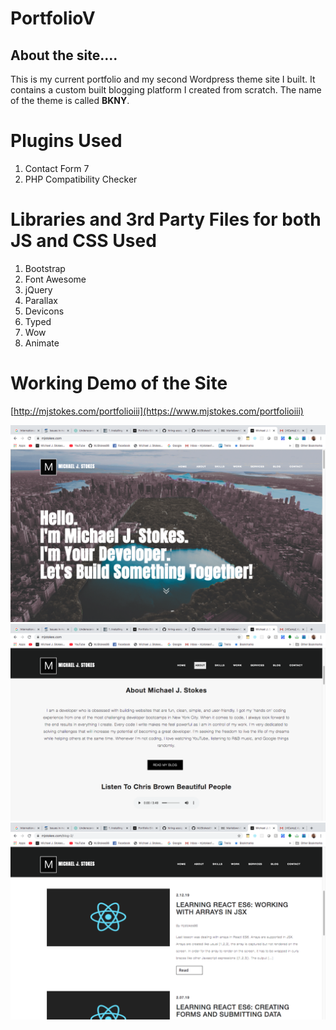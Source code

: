 # PortfolioV

## About the site....
This is my current portfolio and my second Wordpress theme site I built. It contains a custom built blogging platform I created from scratch. The name of the theme is called **BKNY**. 


# Plugins Used
1. Contact Form 7
2. PHP Compatibility Checker

# Libraries and 3rd Party Files for both JS and CSS Used
1. Bootstrap
2. Font Awesome
3. jQuery
4. Parallax
5. Devicons
6. Typed
7. Wow
8. Animate

# Working Demo of the Site
[http://mjstokes.com/portfolioiii](https://www.mjstokes.com/portfolioiii)

![alt text](lib/img/home.png)
![alt text](lib/img/menu.png)
![alt text](lib/img/blog.png)


